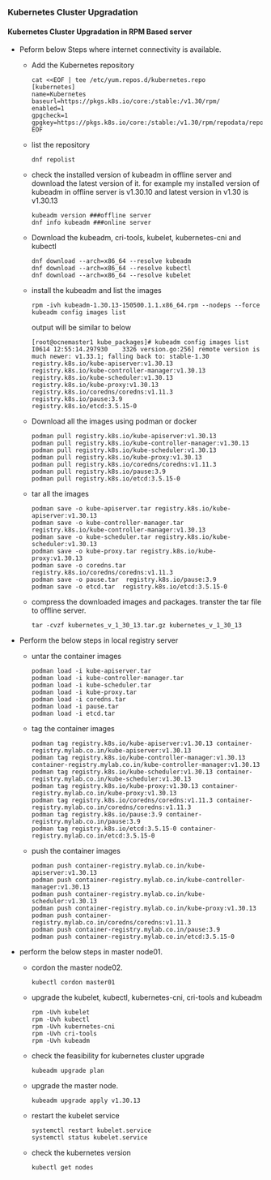 ### Kubernetes Cluster Upgradation
#### Kubernetes Cluster Upgradation in RPM Based server

- Peform below Steps where internet connectivity is available.
  
  - Add the Kubernetes repository
    ```
    cat <<EOF | tee /etc/yum.repos.d/kubernetes.repo
    [kubernetes]
    name=Kubernetes
    baseurl=https://pkgs.k8s.io/core:/stable:/v1.30/rpm/
    enabled=1
    gpgcheck=1
    gpgkey=https://pkgs.k8s.io/core:/stable:/v1.30/rpm/repodata/repomd.xml.key
    EOF
    ```
  - list the repository
    
    ```
    dnf repolist
    ```
  - check the installed version of kubeadm in offline server and download the latest version of it. for example my installed version of kubeadm in offline server is v1.30.10 and latest version in v1.30 is v1.30.13
    
    ```
    kubeadm version ###offline server
    dnf info kubeadm ###online server
    ```
  - Download the kubeadm, cri-tools, kubelet, kubernetes-cni and kubectl
    
    ```
    dnf download --arch=x86_64 --resolve kubeadm
    dnf download --arch=x86_64 --resolve kubectl
    dnf download --arch=x86_64 --resolve kubelet
    ```
  - install the kubeadm and list the images
    
    ```
    rpm -ivh kubeadm-1.30.13-150500.1.1.x86_64.rpm --nodeps --force
    kubeadm config images list
    ```
    output will be similar to below
    
    ```
    [root@ocnemaster1 kube_packages]# kubeadm config images list
    I0614 12:55:14.297930    3326 version.go:256] remote version is much newer: v1.33.1; falling back to: stable-1.30
    registry.k8s.io/kube-apiserver:v1.30.13
    registry.k8s.io/kube-controller-manager:v1.30.13
    registry.k8s.io/kube-scheduler:v1.30.13
    registry.k8s.io/kube-proxy:v1.30.13
    registry.k8s.io/coredns/coredns:v1.11.3
    registry.k8s.io/pause:3.9
    registry.k8s.io/etcd:3.5.15-0
    ```
  - Download all the images using podman or docker
    
    ```
    podman pull registry.k8s.io/kube-apiserver:v1.30.13
    podman pull registry.k8s.io/kube-controller-manager:v1.30.13
    podman pull registry.k8s.io/kube-scheduler:v1.30.13
    podman pull registry.k8s.io/kube-proxy:v1.30.13
    podman pull registry.k8s.io/coredns/coredns:v1.11.3
    podman pull registry.k8s.io/pause:3.9
    podman pull registry.k8s.io/etcd:3.5.15-0
    ```
  - tar all the images
    
    ```
    podman save -o kube-apiserver.tar registry.k8s.io/kube-apiserver:v1.30.13
    podman save -o kube-controller-manager.tar registry.k8s.io/kube-controller-manager:v1.30.13
    podman save -o kube-scheduler.tar registry.k8s.io/kube-scheduler:v1.30.13
    podman save -o kube-proxy.tar registry.k8s.io/kube-proxy:v1.30.13
    podman save -o coredns.tar registry.k8s.io/coredns/coredns:v1.11.3
    podman save -o pause.tar  registry.k8s.io/pause:3.9
    podman save -o etcd.tar  registry.k8s.io/etcd:3.5.15-0
    ```
  - compress the downloaded images and packages. transter the tar file to offline server.
    
    ```
    tar -cvzf kubernetes_v_1_30_13.tar.gz kubernetes_v_1_30_13
    ```
- Perform the below steps in local registry server
  
  - untar the container images 
    ```
    podman load -i kube-apiserver.tar
    podman load -i kube-controller-manager.tar
    podman load -i kube-scheduler.tar
    podman load -i kube-proxy.tar
    podman load -i coredns.tar
    podman load -i pause.tar
    podman load -i etcd.tar
    ```
  - tag the container images
    ```
    podman tag registry.k8s.io/kube-apiserver:v1.30.13 container-registry.mylab.co.in/kube-apiserver:v1.30.13
    podman tag registry.k8s.io/kube-controller-manager:v1.30.13 container-registry.mylab.co.in/kube-controller-manager:v1.30.13
    podman tag registry.k8s.io/kube-scheduler:v1.30.13 container-registry.mylab.co.in/kube-scheduler:v1.30.13
    podman tag registry.k8s.io/kube-proxy:v1.30.13 container-registry.mylab.co.in/kube-proxy:v1.30.13
    podman tag registry.k8s.io/coredns/coredns:v1.11.3 container-registry.mylab.co.in/coredns/coredns:v1.11.3
    podman tag registry.k8s.io/pause:3.9 container-registry.mylab.co.in/pause:3.9 
    podman tag registry.k8s.io/etcd:3.5.15-0 container-registry.mylab.co.in/etcd:3.5.15-0
    ```
  - push the container images
    ```
    podman push container-registry.mylab.co.in/kube-apiserver:v1.30.13
    podman push container-registry.mylab.co.in/kube-controller-manager:v1.30.13
    podman push container-registry.mylab.co.in/kube-scheduler:v1.30.13
    podman push container-registry.mylab.co.in/kube-proxy:v1.30.13
    podman push container-registry.mylab.co.in/coredns/coredns:v1.11.3
    podman push container-registry.mylab.co.in/pause:3.9
    podman push container-registry.mylab.co.in/etcd:3.5.15-0
    ```
- perform the below steps in master node01.
  
  - cordon the master node02.
    ```
    kubectl cordon master01
    ```
  - upgrade the kubelet, kubectl, kubernetes-cni, cri-tools and kubeadm
    ```
    rpm -Uvh kubelet
    rpm -Uvh kubectl
    rpm -Uvh kubernetes-cni
    rpm -Uvh cri-tools
    rpm -Uvh kubeadm
    ```
  - check the feasibility for kubernetes cluster upgrade
    ```
    kubeadm upgrade plan
    ```
  - upgrade the master node.
    ```
    kubeadm upgrade apply v1.30.13
    ```
  - restart the kubelet service
    ```
    systemctl restart kubelet.service
    systemctl status kubelet.service
    ```
  - check the kubernetes version
    ```
    kubectl get nodes
    ```
    
    
    

  
